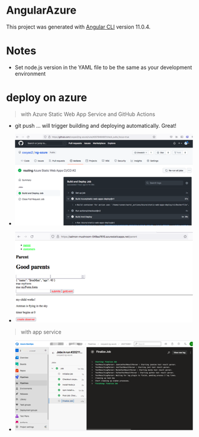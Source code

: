 # AngularAzure

This project was generated with [Angular CLI](https://github.com/angular/angular-cli) version 11.0.4.

# Notes

- Set node.js version in the YAML file to be the same as your development environment

# deploy on azure

> with Azure Static Web App Service and GitHub Actions

- git push ... will trigger building and deploying automatically. Great!

- ![azure](src/assets/staticpage1.png)
- ![azure](src/assets/staticpage2.png)

> with app service

- ![azure](src/assets/azure1.png)
